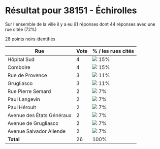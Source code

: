 # Résultat pour 38151 - Échirolles

Sur l'ensemble de la ville il y a eu 61 réponses dont 44 réponses avec une rue citée (72%)

28 points noirs identifiés

| Rue | Vote | % / les rues cités|
|-----|------|-------------------|
| Hôpital Sud | 4 | <img src="../../img/bar_15.gif" />&nbsp;15%|
| Comboire | 4 | <img src="../../img/bar_15.gif" />&nbsp;15%|
| Rue de Provence | 3 | <img src="../../img/bar_11.gif" />&nbsp;11%|
| Grugliasco | 3 | <img src="../../img/bar_11.gif" />&nbsp;11%|
| Rue Pierre Semard | 2 | <img src="../../img/bar_7.gif" />&nbsp;7%|
| Paul Langevin | 2 | <img src="../../img/bar_7.gif" />&nbsp;7%|
| Paul Héroult | 2 | <img src="../../img/bar_7.gif" />&nbsp;7%|
| Avenue des États Généraux | 2 | <img src="../../img/bar_7.gif" />&nbsp;7%|
| Avenue de Grugliasco | 2 | <img src="../../img/bar_7.gif" />&nbsp;7%|
| Avenue Salvador Allende | 2 | <img src="../../img/bar_7.gif" />&nbsp;7%|
| **Total** | 26 | 100%|
